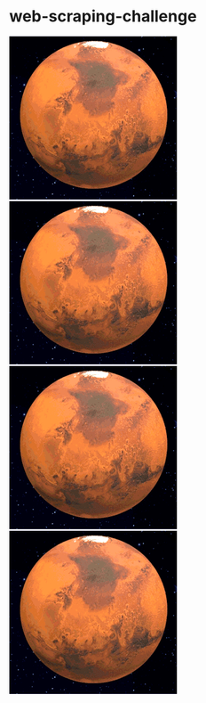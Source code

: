 # web-scraping-challenge
![mars-planet-animation-6](Images/mars-planet-animation-6.gif)![mars-planet-animation-6](Images/mars-planet-animation-6.gif)![mars-planet-animation-6](Images/mars-planet-animation-6.gif)![mars-planet-animation-6](Images/mars-planet-animation-6.gif)

